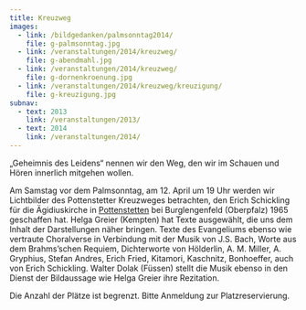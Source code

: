 ```yaml
---
title: Kreuzweg
images:
  - link: /bildgedanken/palmsonntag2014/
    file: g-palmsonntag.jpg
  - link: /veranstaltungen/2014/kreuzweg/
    file: g-abendmahl.jpg
  - link: /veranstaltungen/2014/kreuzweg/
    file: g-dornenkroenung.jpg
  - link: /veranstaltungen/2014/kreuzweg/kreuzigung/
    file: g-kreuzigung.jpg
subnav:
  - text: 2013
    link: /veranstaltungen/2013/
  - text: 2014
    link: /veranstaltungen/2014/
---
```

 „Geheimnis des Leidens“ nennen wir den Weg, den wir im Schauen und Hören innerlich mitgehen wollen.

Am Samstag vor dem Palmsonntag, am 12. April um 19 Uhr werden wir Lichtbilder des Pottenstetter Kreuzweges betrachten, den Erich Schickling für die Ägidiuskirche in [Pottenstetten](http://www.st-vitus.de/potindex.html/) bei Burglengenfeld (Oberpfalz) 1965 geschaffen hat.
Helga Greier (Kempten) hat Texte ausgewählt, die uns dem Inhalt der Darstellungen näher bringen. Texte des Evangeliums ebenso wie vertraute Choralverse in Verbindung mit der Musik von J.S. Bach, Worte aus dem Brahms’schen Requiem, Dichterworte von Hölderlin, A. M. Miller, A. Gryphius, Stefan Andres, Erich Fried, Kitamori, Kaschnitz, Bonhoeffer, auch von Erich Schickling.
Walter Dolak (Füssen) stellt die Musik ebenso in den Dienst der Bildaussage wie Helga Greier ihre Rezitation.

Die Anzahl der Plätze ist begrenzt. Bitte Anmeldung zur Platzreservierung. 
